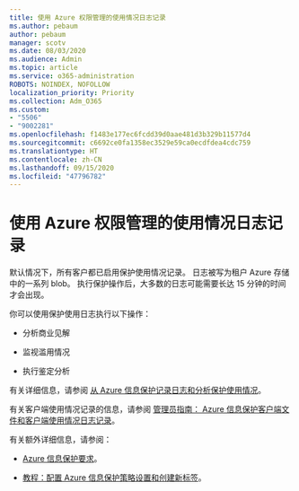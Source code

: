 ```yaml
---
title: 使用 Azure 权限管理的使用情况日志记录
ms.author: pebaum
author: pebaum
manager: scotv
ms.date: 08/03/2020
ms.audience: Admin
ms.topic: article
ms.service: o365-administration
ROBOTS: NOINDEX, NOFOLLOW
localization_priority: Priority
ms.collection: Adm_O365
ms.custom:
- "5506"
- "9002281"
ms.openlocfilehash: f1483e177ec6fcdd39d0aae481d3b329b11577d4
ms.sourcegitcommit: c6692ce0fa1358ec3529e59ca0ecdfdea4cdc759
ms.translationtype: HT
ms.contentlocale: zh-CN
ms.lasthandoff: 09/15/2020
ms.locfileid: "47796782"
---
```

# <a name="use-usage-logging-for-azure-rights-management"></a>使用 Azure 权限管理的使用情况日志记录

默认情况下，所有客户都已启用保护使用情况记录。 日志被写为租户 Azure 存储中的一系列 blob。 执行保护操作后，大多数的日志可能需要长达 15 分钟的时间才会出现。

你可以使用保护使用日志执行以下操作：

- 分析商业见解

- 监视滥用情况

- 执行鉴定分析

有关详细信息，请参阅 [从 Azure 信息保护记录日志和分析保护使用情况](https://docs.microsoft.com/azure/information-protection/log-analyze-usage)。

有关客户端使用情况记录的信息，请参阅 [管理员指南： Azure 信息保护客户端文件和客户端使用情况日志记录](https://docs.microsoft.com/azure/information-protection/rms-client/client-admin-guide-files-and-logging)。

有关额外详细信息，请参阅：

- [Azure 信息保护要求](https://docs.microsoft.com/azure/information-protection/get-started/requirements)。
    
- [教程：配置 Azure 信息保护策略设置和创建新标签](https://docs.microsoft.com/azure/information-protection/get-started/infoprotect-quick-start-tutorial)。